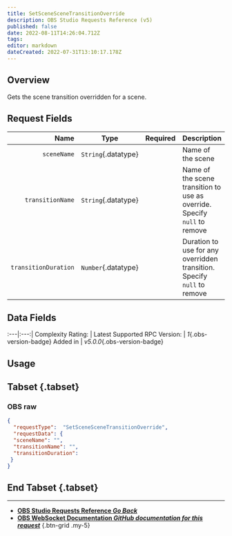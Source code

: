 ```yaml
---
title: SetSceneSceneTransitionOverride
description: OBS Studio Requests Reference (v5)
published: false
date: 2022-08-11T14:26:04.712Z
tags: 
editor: markdown
dateCreated: 2022-07-31T13:10:17.178Z
---
```


## Overview
Gets the scene transition overridden for a scene.

## Request Fields
Name | Type | Required| Description |
----:|:----:|:-------:|:------------|
`sceneName` | `String`{.datatype} | <i class="mdi mdi-check-bold"></i> | Name of the scene
`transitionName` | `String`{.datatype} | <i class="mdi mdi-close-thick"></i> | Name of the scene transition to use as override. Specify `null` to remove
`transitionDuration` | `Number`{.datatype} | <i class="mdi mdi-close-thick"></i> | Duration to use for any overridden transition. Specify `null` to remove | >= 50, <= 20000

## Data Fields
:---|:---:|
Complexity Rating: | <span class="stars stars--2"></span>
Latest Supported RPC Version: | *1*{.obs-version-badge}
Added in | *v5.0.0*{.obs-version-badge}

## Usage
## Tabset {.tabset}
### OBS raw
```json
{
  "requestType":  "SetSceneSceneTransitionOverride",
  "requestData": {
  "sceneName": "",
  "transitionName": "",
  "transitionDuration": 
 }
}
```
## End Tabset {.tabset}

---

- [<i class="mdi mdi-chevron-left"></i>**OBS Studio Requests Reference *Go Back***](/en/Broadcasters/OBS/Requests)
- [<i class="mdi mdi-github"></i> **OBS WebSocket Documentation *GitHub documentation for this request***](https://github.com/obsproject/obs-websocket/blob/master/docs/generated/protocol.md#setscenescenetransitionoverride)
{.btn-grid .my-5}